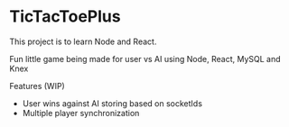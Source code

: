 # TicTacToePlus

This project is to learn Node and React.

Fun little game being made for user vs AI using Node, React, MySQL and Knex 

Features (WIP)

- User wins against AI storing based on socketIds 
- Multiple player synchronization
